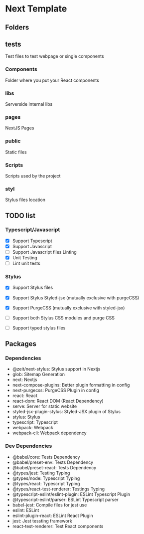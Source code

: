 # Next Template

## Folders

## __tests__

Test files to test webpage or single components

### Components

Folder where you put your React components

### libs

Serverside Internal libs

### pages

NextJS Pages

### public

Static files

### Scripts

Scripts used by the project

### styl

Stylus files location

## TODO list

### Typescript/Javascript

- [x] Support Typescript
- [x] Support Javascript
- [ ] Support Javascript files Linting
- [x] Unit Testing
- [ ] Lint unit tests

### Stylus

- [x] Support Stylus files
- [x] Support Stylus Styled-jsx (mutually exclusive with purgeCSS)
- [x] Support PurgeCSS (mutually exclusive with styled-jsx)
- [ ] Support both Stylus CSS modules and purge CSS
- [ ] Support typed stylus files


## Packages

### Dependencies

- @zeit/next-stylus: Stylus support in Nextjs
- glob: Sitemap Generation
- next: Nextjs
- next-compose-plugins: Better plugin formatting in config
- next-purgecss: PurgeCSS Plugin in config
- react: React
- react-dom: React DOM (React Dependency)
- serve: Server for static website
- styled-jsx-plugin-stylus: Styled-JSX plugin of Stylus
- stylus: Stylus
- typescript: Typescript
- webpack: Webpack
- webpack-cli: Webpack dependency

### Dev Dependencies

- @babel/core: Tests Dependency
- @babel/preset-env: Tests Dependency
- @babel/preset-react: Tests Dependency
- @types/jest: Testing Typing
- @types/node: Typescript Typing
- @types/react: Typescript Typing
- @types/react-test-renderer: Testings Typing
- @typescript-eslint/eslint-plugin: ESLint Typescript Plugin
- @typescript-eslint/parser: ESLint Typescript parser
- babel-jest: Compile files for jest use
- eslint: ESLint
- eslint-plugin-react: ESLint React Plugin
- jest: Jest tessting framework
- react-test-renderer: Test React components
